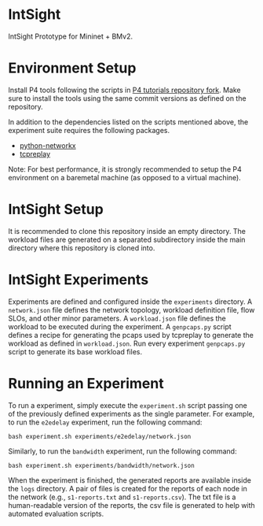 # IntSight

IntSight Prototype for Mininet + BMv2.

# Environment Setup

Install P4 tools following the scripts in [P4 tutorials repository fork](https://github.com/jonadmark/tutorials/tree/master/vm). Make sure to install the tools using the same commit versions as defined on the repository.

In addition to the dependencies listed on the scripts mentioned above, the experiment suite requires the following packages.
- [python-networkx](https://networkx.github.io/documentation/stable/install.html)
- [tcpreplay](https://tcpreplay.appneta.com/wiki/installation.html)

Note: For best performance, it is strongly recommended to setup the P4 environment on a baremetal machine (as opposed to a virtual machine).

# IntSight Setup

It is recommended to clone this repository inside an empty directory. The workload files are generated on a separated subdirectory inside the main directory where this repository is cloned into.

# IntSight Experiments

Experiments are defined and configured inside the `experiments` directory. A `network.json` file defines the network topology, workload definition file, flow SLOs, and other minor parameters. A `workload.json` file defines the workload to be executed during the experiment. A `genpcaps.py` script defines a recipe for generating the pcaps used by tcpreplay to generate the workload as defined in `workload.json`. Run every experiment `genpcaps.py` script to generate its base workload files.

# Running an Experiment

To run a experiment, simply execute the `experiment.sh` script passing one of the previously defined experiments as the single parameter. For example, to run the `e2edelay` experiment, run the following command:

```
bash experiment.sh experiments/e2edelay/network.json
```

Similarly, to run the `bandwidth` experiment, run the following command:

```
bash experiment.sh experiments/bandwidth/network.json
```

When the experiment is finished, the generated reports are available inside the `logs` directory. A pair of files is created for the reports of each node in the network (e.g., `s1-reports.txt` and `s1-reports.csv`). The txt file is a human-readable version of the reports, the csv file is generated to help with automated evaluation scripts.
